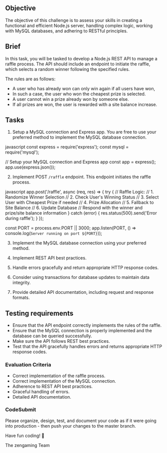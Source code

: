 
## Objective

The objective of this challenge is to assess your skills in creating a functional and efficient Node.js server, handling complex logic, working with MySQL databases, and adhering to RESTful principles.

## Brief

In this task, you will be tasked to develop a Node.js REST API to manage a raffle process. The API should include an endpoint to initiate the raffle, which selects a random winner following the specified rules. 

The rules are as follows: 
- A user who has already won can only win again if all users have won,
- In such a case, the user who won the cheapest prize is selected. 
- A user cannot win a prize already won by someone else. 
- If all prizes are won, the user is rewarded with a site balance increase. 

## Tasks

1. Setup a MySQL connection and Express app. You are free to use your preferred method to implement the MySQL database connection.

javascript
const express = require('express');
const mysql = require('mysql');

// Setup your MySQL connection and Express app
const app = express();
app.use(express.json());


2. Implement POST `/raffle` endpoint. This endpoint initiates the raffle process. 

javascript
app.post('/raffle', async (req, res) => {
  try {
    // Raffle Logic:
    // 1. Randomize Winner Selection
    // 2. Check User's Winning Status
    // 3. Select User with Cheapest Prize if needed
    // 4. Prize Allocation
    // 5. Fallback to Site Balance
    // 6. Update Database
    // Respond with the winner and prize/site balance information
  } catch (error) {
    res.status(500).send('Error during raffle');
  }
});

const PORT = process.env.PORT || 3000;
app.listen(PORT, () => console.log(`Server running on port ${PORT}`));


3. Implement the MySQL database connection using your preferred method.

4. Implement REST API best practices.

5. Handle errors gracefully and return appropriate HTTP response codes.

6. Consider using transactions for database updates to maintain data integrity.

7. Provide detailed API documentation, including request and response formats.

## Testing requirements

- Ensure that the API endpoint correctly implements the rules of the raffle.
- Ensure that the MySQL connection is properly implemented and the database can be queried successfully.
- Make sure the API follows REST best practices.
- Test that the API gracefully handles errors and returns appropriate HTTP response codes.

### Evaluation Criteria

- Correct implementation of the raffle process.
- Correct implementation of the MySQL connection.
- Adherence to REST API best practices.
- Graceful handling of errors.
- Detailed API documentation.

### CodeSubmit 

Please organize, design, test, and document your code as if it were
going into production - then push your changes to the master branch.

Have fun coding! 🚀

The zengaming Team
